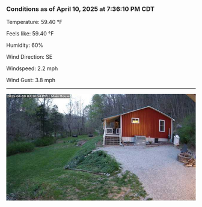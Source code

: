 ### Conditions as of April 10, 2025 at 7:36:10 PM CDT 

Temperature: 59.40 &deg;F

Feels like: 59.40 &deg;F

Humidity: 60%

Wind Direction: SE

Windspeed: 2.2 mph

Wind Gust: 3.8 mph

---

<img src="./images/latest.jpeg"/>

